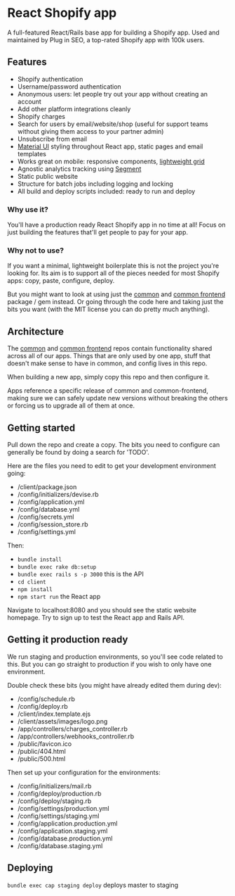 # React Shopify app

A full-featured React/Rails base app for building a Shopify app. Used and maintained by Plug in SEO, a top-rated Shopify app with 100k users.

## Features

* Shopify authentication
* Username/password authentication
* Anonymous users: let people try out your app without creating an account
* Add other platform integrations cleanly
* Shopify charges
* Search for users by email/website/shop (useful for support teams without giving them access to your partner admin)
* Unsubscribe from email
* [Material UI](http://www.material-ui.com/#/) styling throughout React app, static pages and email templates
* Works great on mobile: responsive components, [lightweight grid](http://neat.bourbon.io/)
* Agnostic analytics tracking using [Segment](https://segment.com/)
* Static public website
* Structure for batch jobs including logging and locking
* All build and deploy scripts included: ready to run and deploy

### Why use it?

You'll have a production ready React Shopify app in no time at all! Focus on just building the features that'll get people to pay for your app.

### Why not to use?

If you want a minimal, lightweight boilerplate this is not the project you're looking for. Its aim is to support all of the pieces needed for most Shopify apps: copy, paste, configure, deploy.

But you might want to look at using just the [common](https://github.com/pemberton-rank/common) and [common frontend](https://github.com/pemberton-rank/common-frontend) package / gem instead. Or going through the code here and taking just the bits you want (with the MIT license you can do pretty much anything).

## Architecture

The [common](https://github.com/pemberton-rank/common) and [common frontend](https://github.com/pemberton-rank/common-frontend) repos contain functionality shared across all of our apps. Things that are only used by one app, stuff that doesn't make sense to have in common, and config lives in this repo.

When building a new app, simply copy this repo and then configure it.

Apps reference a specific release of common and common-frontend, making sure we can safely update new versions without breaking the others or forcing us to upgrade all of them at once.

## Getting started

Pull down the repo and create a copy. The bits you need to configure can generally be found by doing a search for 'TODO'.

Here are the files you need to edit to get your development environment going:

* /client/package.json
* /config/initializers/devise.rb
* /config/application.yml
* /config/database.yml
* /config/secrets.yml
* /config/session_store.rb
* /config/settings.yml

Then:

* ```bundle install```
* ```bundle exec rake db:setup```
* ```bundle exec rails s -p 3000``` this is the API
* ```cd client```
* ```npm install```
* ```npm start run``` the React app

Navigate to localhost:8080 and you should see the static website homepage. Try to sign up to test the React app and Rails API.

## Getting it production ready

We run staging and production environments, so you'll see code related to this. But you can go straight to production if you wish to only have one environment.

Double check these bits (you might have already edited them during dev):

* /config/schedule.rb
* /config/deploy.rb
* /client/index.template.ejs
* /client/assets/images/logo.png
* /app/controllers/charges_controller.rb
* /app/controllers/webhooks_controller.rb
* /public/favicon.ico
* /public/404.html
* /public/500.html

Then set up your configuration for the environments:

* /config/initializers/mail.rb
* /config/deploy/production.rb
* /config/deploy/staging.rb
* /config/settings/production.yml
* /config/settings/staging.yml
* /config/application.production.yml
* /config/application.staging.yml
* /config/database.production.yml
* /config/database.staging.yml

## Deploying

```bundle exec cap staging deploy``` deploys master to staging
